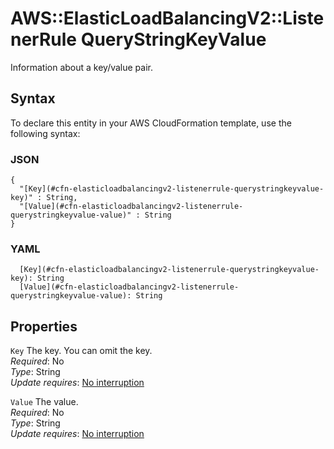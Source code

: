 # AWS::ElasticLoadBalancingV2::ListenerRule QueryStringKeyValue<a name="aws-properties-elasticloadbalancingv2-listenerrule-querystringkeyvalue"></a>

Information about a key/value pair\.

## Syntax<a name="aws-properties-elasticloadbalancingv2-listenerrule-querystringkeyvalue-syntax"></a>

To declare this entity in your AWS CloudFormation template, use the following syntax:

### JSON<a name="aws-properties-elasticloadbalancingv2-listenerrule-querystringkeyvalue-syntax.json"></a>

```
{
  "[Key](#cfn-elasticloadbalancingv2-listenerrule-querystringkeyvalue-key)" : String,
  "[Value](#cfn-elasticloadbalancingv2-listenerrule-querystringkeyvalue-value)" : String
}
```

### YAML<a name="aws-properties-elasticloadbalancingv2-listenerrule-querystringkeyvalue-syntax.yaml"></a>

```
  [Key](#cfn-elasticloadbalancingv2-listenerrule-querystringkeyvalue-key): String
  [Value](#cfn-elasticloadbalancingv2-listenerrule-querystringkeyvalue-value): String
```

## Properties<a name="aws-properties-elasticloadbalancingv2-listenerrule-querystringkeyvalue-properties"></a>

`Key` <a name="cfn-elasticloadbalancingv2-listenerrule-querystringkeyvalue-key"></a>
The key\. You can omit the key\.  
_Required_: No  
_Type_: String  
_Update requires_: [No interruption](https://docs.aws.amazon.com/AWSCloudFormation/latest/UserGuide/using-cfn-updating-stacks-update-behaviors.html#update-no-interrupt)

`Value` <a name="cfn-elasticloadbalancingv2-listenerrule-querystringkeyvalue-value"></a>
The value\.  
_Required_: No  
_Type_: String  
_Update requires_: [No interruption](https://docs.aws.amazon.com/AWSCloudFormation/latest/UserGuide/using-cfn-updating-stacks-update-behaviors.html#update-no-interrupt)
